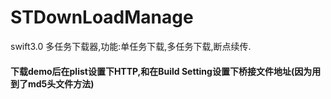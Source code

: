 # STDownLoadManage
swift3.0 多任务下载器,功能:单任务下载,多任务下载,断点续传.

#### 下载demo后在plist设置下HTTP,和在Build Setting设置下桥接文件地址(因为用到了md5头文件方法)


